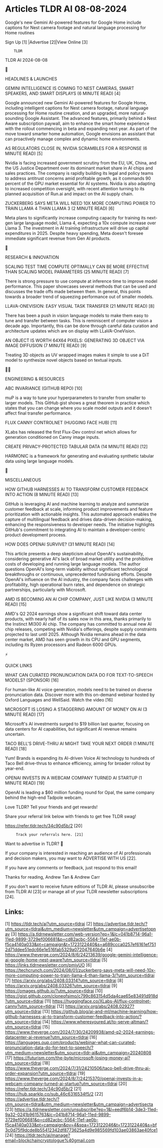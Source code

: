 # Articles TLDR AI 08-08-2024

Google's new Gemini AI-powered features for Google Home include
captions for Nest camera footage and natural language processing for
Home routines  

 Sign Up [1] |Advertise [2]|View Online [3] 

 		TLDR 

TLDR AI 2024-08-08

🚀 

HEADLINES & LAUNCHES

 GEMINI INTELLIGENCE IS COMING TO NEST CAMERAS, SMART SPEAKERS, AND
SMART DISPLAYS (6 MINUTE READ) [4] 

 Google announced new Gemini AI-powered features for Google Home,
including intelligent captions for Nest camera footage, natural
language processing for Home routine creation, and an upgraded, more
natural-sounding Google Assistant. The advanced features, primarily
behind a Nest Aware subscription paywall, aim to enhance the smart
home experience with the rollout commencing in beta and expanding next
year. As part of the move toward smarter home automation, Google
envisions an assistant that can proactively manage complex and dynamic
home environments. 

 AS REGULATORS CLOSE IN, NVIDIA SCRAMBLES FOR A RESPONSE (6 MINUTE
READ) [5] 

 Nvidia is facing increased government scrutiny from the EU, UK,
China, and the US Justice Department over its dominant market share in
AI chips and sales practices. The company is rapidly building its
legal and policy teams to address antitrust concerns amid profitable
growth, as it commands 90 percent of the GPU market essential for AI
systems. Nvidia is also adapting to increased competition oversight,
with recent attention turning to its planned acquisition of Run.ai and
impact on the AI supply chain. 

 ZUCKERBERG SAYS META WILL NEED 10X MORE COMPUTING POWER TO TRAIN
LLAMA 4 THAN LLAMA 3 (2 MINUTE READ) [6] 

 Meta plans to significantly increase computing capacity for training
its next-gen large language model, Llama 4, expecting a 10x compute
increase over Llama 3. The investment in AI training infrastructure
will drive up capital expenditures in 2025. Despite heavy spending,
Meta doesn't foresee immediate significant revenue from Gen AI
products. 

🧠 

RESEARCH & INNOVATION

 SCALING TEST TIME COMPUTE OPTIMALLY CAN BE MORE EFFECTIVE THAN
SCALING MODEL PARAMETERS (25 MINUTE READ) [7] 

 There is strong pressure to use compute at inference time to improve
model performance. This paper showcases several methods that can be
used and discusses the trade offs made between them. In general, this
points towards a broader trend of squeezing performance out of smaller
models. 

 LLAVA-ONEVISION: EASY VISUAL TASK TRANSFER (21 MINUTE READ) [8] 

 There has been a push in vision language models to make them easy to
tune and transfer between tasks. This is reminiscent of computer
vision a decade ago. Importantly, this can be done through careful
data curation and architecture updates which are on display with
LLaVA-OneVision. 

 AN OBJECT IS WORTH 64X64 PIXELS: GENERATING 3D OBJECT VIA IMAGE
DIFFUSION (7 MINUTE READ) [9] 

 Treating 3D objects as UV wrapped images makes it simple to use a DiT
model to synthesize novel objects based on textual inputs. 

🧑‍💻 

ENGINEERING & RESOURCES

 ABC INVARIANCE (GITHUB REPO) [10] 

 muP is a way to tune your hyperparameters to transfer from smaller to
larger models. This GitHub gist shows a great theorem in practice
which states that you can change where you scale model outputs and it
doesn't affect final transfer performance. 

 FLUX CANNY CONTROLNET (HUGGING FACE HUB) [11] 

 XLabs has released the first Flux-Dev control net which allows for
generation conditioned on Canny image inputs. 

 CREATE PRIVACY-PROTECTED TABULAR DATA (14 MINUTE READ) [12] 

 HARMONIC is a framework for generating and evaluating synthetic
tabular data using large language models. 

🎁 

MISCELLANEOUS

 HOW GITHUB HARNESSES AI TO TRANSFORM CUSTOMER FEEDBACK INTO ACTION (8
MINUTE READ) [13] 

 GitHub is leveraging AI and machine learning to analyze and summarize
customer feedback at scale, informing product improvements and feature
prioritization with actionable insights. This automated approach
enables the capture of multilingual feedback and drives data-driven
decision-making, enhancing the responsiveness to developer needs. The
initiative highlights GitHub's commitment to integrating AI to
maintain a developer-centric product development process. 

 HOW DOES OPENAI SURVIVE? (31 MINUTE READ) [14] 

 This article presents a deep skepticism about OpenAI's
sustainability, considering generative AI's lack of broad market
utility and the prohibitive costs of developing and running large
language models. The author questions OpenAI's long-term viability
without significant technological breakthroughs or continuous,
unprecedented fundraising efforts. Despite OpenAI's influence on the
AI industry, the company faces challenges with profitability, high
operational burn rates, and dependence on strategic partnerships,
particularly with Microsoft. 

 AMD IS BECOMING AN AI CHIP COMPANY, JUST LIKE NVIDIA (3 MINUTE READ)
[15] 

 AMD's Q2 2024 earnings show a significant shift toward data center
products, with nearly half of its sales now in this area, thanks
primarily to the Instinct MI300 AI chip. The company has committed to
annual new AI chip releases, competing with Nvidia's offerings,
despite supply constraints projected to last until 2025. Although
Nvidia remains ahead in the data center market, AMD has seen growth in
its CPU and GPU segments, including its Ryzen processors and Radeon
6000 GPUs. 

⚡ 

QUICK LINKS

 WHAT CAN CURATED PRONUNCIATION DATA DO FOR TEXT-TO-SPEECH MODELS?
(SPONSOR) [16] 

 For human-like AI voice generation, models need to be trained on
diverse pronunciation data. Discover more with this on-demand webinar
hosted by Oxford Languages and WellSaid. Watch the video [16] 

 MICROSOFT IS LOSING A STAGGERING AMOUNT OF MONEY ON AI (3 MINUTE
READ) [17] 

 Microsoft's AI investments surged to $19 billion last quarter,
focusing on data centers for AI capabilities, but significant AI
revenue remains uncertain. 

 TACO BELL'S DRIVE-THRU AI MIGHT TAKE YOUR NEXT ORDER (1 MINUTE READ)
[18] 

 Yum! Brands is expanding its AI-driven Voice AI technology to
hundreds of Taco Bell drive-thrus to enhance efficiency, aiming for
broader rollout by year-end. 

 OPENAI INVESTS IN A WEBCAM COMPANY TURNED AI STARTUP (1 MINUTE READ)
[19] 

 OpenAI is leading a $60 million funding round for Opal, the same
company behind the high-end Tadpole webcam. 

Love TLDR? Tell your friends and get rewards!

 Share your referral link below with friends to get free TLDR swag! 

 https://refer.tldr.tech/34c90d5b/2 [20] 

 		 Track your referrals here. [21] 

Want to advertise in TLDR? 📰

 If your company is interested in reaching an audience of AI
professionals and decision makers, you may want to ADVERTISE WITH US
[22]. 

 If you have any comments or feedback, just respond to this email! 

Thanks for reading, 
Andrew Tan & Andrew Carr 

If you don't want to receive future editions of TLDR AI, please
unsubscribe from TLDR AI [23] or manage all of your TLDR newsletter
subscriptions [24]. 

 

Links:
------
[1] https://tldr.tech/ai?utm_source=tldrai
[2] https://advertise.tldr.tech/?utm_source=tldrai&utm_medium=newsletter&utm_campaign=advertisetopnav
[3] https://a.tldrnewsletter.com/web-version?ep=1&lc=041b8714-96a1-11ed-9899-3729ef006681&p=cd82acbc-5564-11ef-ae0b-f5ca4140a033&pt=campaign&t=1723122440&s=a689ccca0257ef6161ef7512d71ddee51edc66e1e516fab5329a072047640b6e
[4] https://www.theverge.com/2024/8/6/24213639/google-gemini-intelligence-ai-google-home-nest-aware?utm_source=tldrai
[5] https://links.tldrnewsletter.com/pmiyUO
[6] https://techcrunch.com/2024/08/01/zuckerberg-says-meta-will-need-10x-more-computing-power-to-train-llama-4-than-llama-3/?utm_source=tldrai
[7] https://arxiv.org/abs/2408.03314?utm_source=tldrai
[8] https://arxiv.org/abs/2408.03326?utm_source=tldrai
[9] https://omages.github.io/?utm_source=tldrai
[10] https://gist.github.com/cloneofsimo/c799c863154d5da4cae65e83491d918d?utm_source=tldrai
[11] https://huggingface.co/XLabs-AI/flux-controlnet-canny?utm_source=tldrai
[12] https://arxiv.org/abs/2408.02927?utm_source=tldrai
[13] https://github.blog/ai-and-ml/machine-learning/how-github-harnesses-ai-to-transform-customer-feedback-into-action/?utm_source=tldrai
[14] https://www.wheresyoured.at/to-serve-altman/?utm_source=tldrai
[15] https://www.theverge.com/2024/7/30/24209938/amd-q2-2024-earnings-datacenter-ai-revenue?utm_source=tldrai
[16] https://languages.oup.com/products/webinar-what-can-curated-pronunciation-data-do-for-text-to-speech/?utm_medium=newsletter&utm_source=tldr-ai&utm_campaign=20240808
[17] https://futurism.com/the-byte/microsoft-losing-money-ai?utm_source=tldrai
[18] https://www.theverge.com/2024/7/31/24210506/taco-bell-drive-thru-ai-order-expansion?utm_source=tldrai
[19] https://www.theverge.com/2024/8/7/24215370/openai-invests-in-a-webcam-company-turned-ai-startup?utm_source=tldrai
[20] https://refer.tldr.tech/34c90d5b/2
[21] https://hub.sparklp.co/sub_46c6316534f5/2
[22] https://advertise.tldr.tech/?utm_source=tldrai&utm_medium=newsletter&utm_campaign=advertisecta
[23] https://a.tldrnewsletter.com/unsubscribe?ep=1&l=eedf6b14-3de3-11ed-9a32-0241b9615763&lc=041b8714-96a1-11ed-9899-3729ef006681&p=cd82acbc-5564-11ef-ae0b-f5ca4140a033&pt=campaign&pv=4&spa=1723122046&t=1723122440&s=bf3c0d75f9dcde8b55412342df8773625a4d9e985569fd103ae03863ae40fce1
[24] https://tldr.tech/ai/manage?email=blockchaincryptologue%40gmail.com